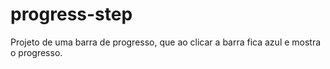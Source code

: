 # progress-step
Projeto de uma barra de progresso, que ao clicar a barra fica azul e mostra o progresso.
